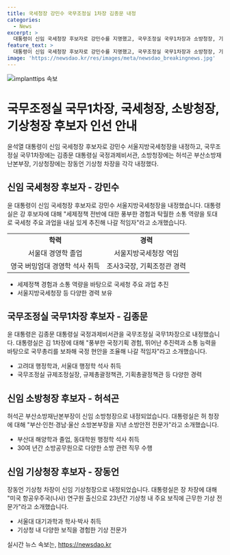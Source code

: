 ```yaml
---
title: 국세청장 강민수 국무조정실 1차장 김종문 내정
categories:
  - News
excerpt: >
  대통령이 신임 국세청장 후보자로 강민수를 지명했고, 국무조정실 국무1차장과 소방청장, 기상청장에도 후보를 내정했다. 강민수는 경영학 석사이며, 국세청에서 다양한 역할을 맡았다. 김종문 1차장은 국정기획 경험이 풍부하며, 허석곤 소방청장은 30년 간 소방 안전 분야에서 경력이 있고, 장동언 기상청장은 미국 NASA 연구원 출신으로 안정적인 기상서비스를 이끌 수 있는 경험을 가졌다.
feature_text: >
  대통령이 신임 국세청장 후보자로 강민수를 지명했고, 국무조정실 국무1차장과 소방청장, 기상청장에도 후보를 내정했다. 강민수는 경영학 석사이며, 국세청에서 다양한 역할을 맡았다. 김종문 1차장은 국정기획 경험이 풍부하며, 허석곤 소방청장은 30년 간 소방 안전 분야에서 경력이 있고, 장동언 기상청장은 미국 NASA 연구원 출신으로 안정적인 기상서비스를 이끌 수 있는 경험을 가졌다.
image: 'https://newsdao.kr/res/images/meta/newsdao_breakingnews.jpg'
---
```


<p><img src="https://newsdao.kr/res/images/meta/newsdao_breakingnews.jpg" alt="implanttips 속보" /></p>

<h1 data-ke-size="size26">국무조정실 국무1차장, 국세청장, 소방청장, 기상청장 후보자 인선 안내</h1>

<p data-ke-size="size16">윤석열 대통령이 신임 국세청장 후보자로 강민수 서울지방국세청장을 내정하고, 국무조정실 국무1차장에는 김종문 대통령실 국정과제비서관, 소방청장에는 허석곤 부산소방재난본부장, 기상청장에는 장동언 기상청 차장을 각각 내정했다.</p>

<h2 data-ke-size="size24">신임 국세청장 후보자 - 강민수</h2>

<p data-ke-size="size16">윤 대통령이 신임 국세청장 후보자로 강민수 서울지방국세청장을 내정했습니다. 대통령실은 강 후보자에 대해 "세제정책 전반에 대한 풍부한 경험과 탁월한 소통 역량을 토대로 국세청 주요 과업을 내실 있게 추진해 나갈 적임자"라고 소개했습니다.</p>

<table>
    <tr>
        <td style="text-align: center; height: 17px;"><b>학력</b></td>
        <td style="text-align: center; height: 17px;"><b>경력</b></td>
    </tr>
    <tr>
        <td style="text-align: center; height: 17px;">서울대 경영학 졸업</td>
        <td style="text-align: center; height: 17px;">서울지방국세청장 역임</td>
    </tr>
    <tr>
        <td style="text-align: center; height: 17px;">영국 버밍엄대 경영학 석사 취득</td>
        <td style="text-align: center; height: 17px;">조사3국장, 기획조정관 경력</td>
    </tr>
</table>

<ul>
<li>세제정책 경험과 소통 역량을 바탕으로 국세청 주요 과업 추진</li>
<li>서울지방국세청장 등 다양한 경력 보유</li>
</ul>

<h2 data-ke-size="size24">국무조정실 국무1차장 후보자 - 김종문</h2>

<p data-ke-size="size16">윤 대통령은 김종문 대통령실 국정과제비서관을 국무조정실 국무1차장으로 내정했습니다. 대통령실은 김 1차장에 대해 "풍부한 국정기획 경험, 뛰어난 추진력과 소통 능력을 바탕으로 국무총리를 보좌해 국정 현안을 조율해 나갈 적임자"라고 소개했습니다.</p>

<ul>
<li>고려대 행정학과, 서울대 행정학 석사 취득</li>
<li>국무조정실 규제조정실장, 규제총괄정책관, 기획총괄정책관 등 다양한 경력</li>
</ul>

<h2 data-ke-size="size24">신임 소방청장 후보자 - 허석곤</h2>

<p data-ke-size="size16">허석곤 부산소방재난본부장이 신임 소방청장으로 내정되었습니다. 대통령실은 허 청장에 대해 "부산·인천·경남·울산 소방본부장을 지낸 소방안전 전문가"라고 소개했습니다.</p>

<ul>
<li>부산대 해양학과 졸업, 동대학원 행정학 석사 취득</li>
<li>30여 년간 소방공무원으로 다양한 소방 관련 직무 수행</li>
</ul>

<h2 data-ke-size="size24">신임 기상청장 후보자 - 장동언</h2>

<p data-ke-size="size16">장동언 기상청 차장이 신임 기상청장으로 내정되었습니다. 대통령실은 장 차장에 대해 "미국 항공우주국(나사) 연구원 출신으로 23년간 기상청 내 주요 보직에 근무한 기상 전문가"라고 소개했습니다.</p>

<ul>
<li>서울대 대기과학과 학사·박사 취득</li>
<li>기상청 내 다양한 보직을 경험한 기상 전문가</li>
</ul>
실시간 뉴스 속보는, <a href="https://newsdao.kr" rel="dofollow">https://newsdao.kr</a>


